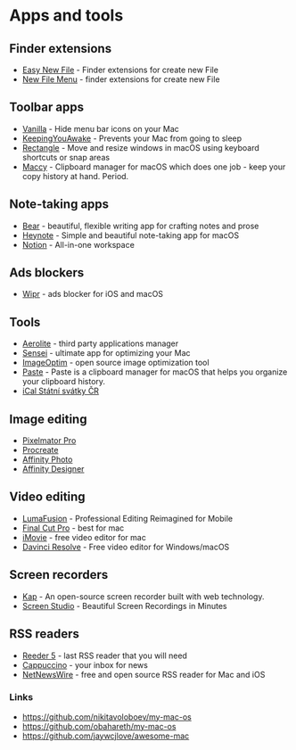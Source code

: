 # Apps and tools

## Finder extensions

* [Easy New File](https://itunes.apple.com/us/app/easy-new-file/id1162194131?ls=1&mt=12) - Finder extensions for create new File
* [New File Menu](https://itunes.apple.com/us/app/new-file-menu/id1064959555) - finder extensions for create new File

## Toolbar apps

* [Vanilla](https://matthewpalmer.net/vanilla/) - Hide menu bar icons on your Mac
* [KeepingYouAwake](https://keepingyouawake.app/) - Prevents your Mac from going to sleep
* [Rectangle](https://rectangleapp.com/) - Move and resize windows in macOS using keyboard shortcuts or snap areas
* [Maccy](https://maccy.app/) - Clipboard manager for macOS which does one job - keep your copy history at hand. Period.


## Note-taking apps

* [Bear](https://bear.app/) - beautiful, flexible writing app for crafting notes and prose
* [Heynote](https://heynote.com/) - Simple and beautiful note-taking app for macOS
* [Notion](https://www.notion.so/) - All-in-one workspace

## Ads blockers

* [Wipr](https://giorgiocalderolla.com/wipr.html) - ads blocker for iOS and macOS

## Tools

* [Aerolite](https://aerolite.dev/applite/index.html) - third party applications manager
* [Sensei](https://cindori.com/sensei) - ultimate app for optimizing your Mac
* [ImageOptim](https://imageoptim.com/mac) - open source image optimization tool
* [Paste](https://pasteapp.me/) - Paste is a clipboard manager for macOS that helps you organize your clipboard history.
* [iCal Státní svátky ČR](webcal://www.google.com/calendar/ical/czech__cs%40holiday.calendar.google.com/public/basic.ics)

## Image editing

* [Pixelmator Pro](https://www.pixelmator.com/pro/)
* [Procreate](https://procreate.art/)
* [Affinity Photo](https://affinity.serif.com/en-gb/photo/)
* [Affinity Designer](https://affinity.serif.com/en-gb/designer/)

## Video editing

* [LumaFusion](https://luma-touch.com/) - Professional Editing Reimagined for Mobile
* [Final Cut Pro](https://www.apple.com/final-cut-pro/) - best for mac
* [iMovie](https://www.apple.com/imovie/) - free video editor for mac
* [Davinci Resolve](https://www.blackmagicdesign.com/products/davinciresolve/) - Free video editor for Windows/macOS

## Screen recorders

* [Kap](https://getkap.co/) - An open-source screen recorder built with web technology.
* [Screen Studio](https://www.screen.studio/) - Beautiful Screen Recordings in Minutes

## RSS readers

- [Reeder 5](https://reederapp.com/) - last RSS reader that you will need
- [Cappuccino](https://cappuccinoapp.com/) - your inbox for news
- [NetNewsWire](https://netnewswire.com/) - free and open source RSS reader for Mac and iOS

### Links

* https://github.com/nikitavoloboev/my-mac-os
* https://github.com/obahareth/my-mac-os
* https://github.com/jaywcjlove/awesome-mac

